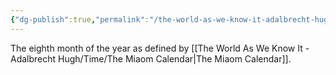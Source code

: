 ```yaml
---
{"dg-publish":true,"permalink":"/the-world-as-we-know-it-adalbrecht-hugh/time/months/oddleap/"}
---
```


The eighth month of the year as defined by [[The World As We Know It - Adalbrecht Hugh/Time/The Miaom Calendar\|The Miaom Calendar]].